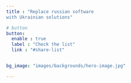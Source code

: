 ```yaml
---
title : "Replace russian software
with Ukrainian solutions"

# button
button:
  enable : true
  label : "Check the list"
  link : "#share-list"


bg_image: "images/backgrounds/hero-image.jpg"

---
```

